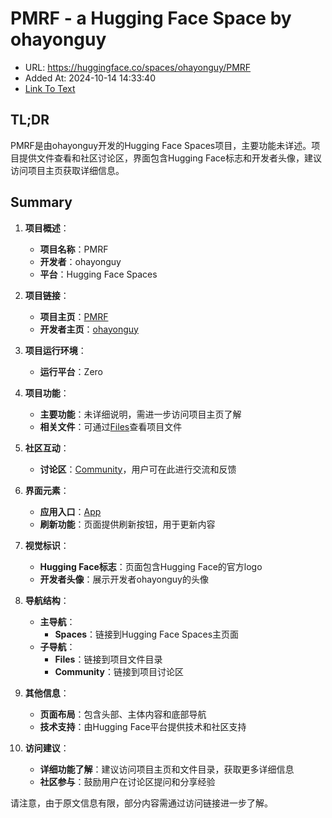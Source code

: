 # PMRF - a Hugging Face Space by ohayonguy
- URL: https://huggingface.co/spaces/ohayonguy/PMRF
- Added At: 2024-10-14 14:33:40
- [Link To Text](2024-10-14-pmrf---a-hugging-face-space-by-ohayonguy_raw.md)

## TL;DR
PMRF是由ohayonguy开发的Hugging Face Spaces项目，主要功能未详述。项目提供文件查看和社区讨论区，界面包含Hugging Face标志和开发者头像，建议访问项目主页获取详细信息。

## Summary
1. **项目概述**：
   - **项目名称**：PMRF
   - **开发者**：ohayonguy
   - **平台**：Hugging Face Spaces

2. **项目链接**：
   - **项目主页**：[PMRF](https://huggingface.co/spaces/ohayonguy/PMRF)
   - **开发者主页**：[ohayonguy](https://huggingface.co/ohayonguy)

3. **项目运行环境**：
   - **运行平台**：Zero

4. **项目功能**：
   - **主要功能**：未详细说明，需进一步访问项目主页了解
   - **相关文件**：可通过[Files](https://huggingface.co/spaces/ohayonguy/PMRF/tree/main)查看项目文件

5. **社区互动**：
   - **讨论区**：[Community](https://huggingface.co/spaces/ohayonguy/PMRF/discussions)，用户可在此进行交流和反馈

6. **界面元素**：
   - **应用入口**：[App](https://huggingface.co/spaces/ohayonguy/PMRF)
   - **刷新功能**：页面提供刷新按钮，用于更新内容

7. **视觉标识**：
   - **Hugging Face标志**：页面包含Hugging Face的官方logo
   - **开发者头像**：展示开发者ohayonguy的头像

8. **导航结构**：
   - **主导航**：
     - **Spaces**：链接到Hugging Face Spaces主页面
   - **子导航**：
     - **Files**：链接到项目文件目录
     - **Community**：链接到项目讨论区

9. **其他信息**：
   - **页面布局**：包含头部、主体内容和底部导航
   - **技术支持**：由Hugging Face平台提供技术和社区支持

10. **访问建议**：
    - **详细功能了解**：建议访问项目主页和文件目录，获取更多详细信息
    - **社区参与**：鼓励用户在讨论区提问和分享经验

请注意，由于原文信息有限，部分内容需通过访问链接进一步了解。
